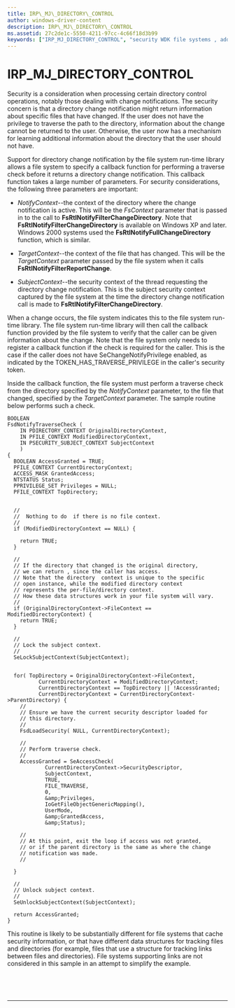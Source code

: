 ```yaml
---
title: IRP\_MJ\_DIRECTORY\_CONTROL
author: windows-driver-content
description: IRP\_MJ\_DIRECTORY\_CONTROL
ms.assetid: 27c2de1c-5550-4211-97cc-4c66f18d3b99
keywords: ["IRP_MJ_DIRECTORY_CONTROL", "security WDK file systems , adding security checks", "security checks WDK file systems , IRP_MJ_DIRECTORY_CONTROL", "directory controls WDK file systems"]
---
```


# IRP\_MJ\_DIRECTORY\_CONTROL


Security is a consideration when processing certain directory control operations, notably those dealing with change notifications. The security concern is that a directory change notification might return information about specific files that have changed. If the user does not have the privilege to traverse the path to the directory, information about the change cannot be returned to the user. Otherwise, the user now has a mechanism for learning additional information about the directory that the user should not have.

Support for directory change notification by the file system run-time library allows a file system to specify a callback function for performing a traverse check before it returns a directory change notification. This callback function takes a large number of parameters. For security considerations, the following three parameters are important:

-   *NotifyContext*--the context of the directory where the change notification is active. This will be the *FsContext* parameter that is passed in to the call to **FsRtlNotifyFilterChangeDirectory**. Note that **FsRtlNotifyFilterChangeDirectory** is available on Windows XP and later. Windows 2000 systems used the **FsRtlNotifyFullChangeDirectory** function, which is similar.

-   *TargetContext*--the context of the file that has changed. This will be the *TargetContext* parameter passed by the file system when it calls **FsRtlNotifyFilterReportChange**.

-   *SubjectContext*--the security context of the thread requesting the directory change notification. This is the subject security context captured by the file system at the time the directory change notification call is made to **FsRtlNotifyFilterChangeDirectory**.

When a change occurs, the file system indicates this to the file system run-time library. The file system run-time library will then call the callback function provided by the file system to verify that the caller can be given information about the change. Note that the file system only needs to register a callback function if the check is required for the caller. This is the case if the caller does not have SeChangeNotifyPrivilege enabled, as indicated by the TOKEN\_HAS\_TRAVERSE\_PRIVILEGE in the caller's security token.

Inside the callback function, the file system must perform a traverse check from the directory specified by the *NotifyContext* parameter, to the file that changed, specified by the *TargetContext* parameter. The sample routine below performs such a check.

```
BOOLEAN 
FsdNotifyTraverseCheck ( 
    IN PDIRECTORY_CONTEXT OriginalDirectoryContext, 
    IN PFILE_CONTEXT ModifiedDirectoryContext,      
    IN PSECURITY_SUBJECT_CONTEXT SubjectContext
    )
{
  BOOLEAN AccessGranted = TRUE;
  PFILE_CONTEXT CurrentDirectoryContext;
  ACCESS_MASK GrantedAccess;
  NTSTATUS Status;
  PPRIVILEGE_SET Privileges = NULL;
  PFILE_CONTEXT TopDirectory;


  //
  //  Nothing to do  if there is no file context.
  //
  if (ModifiedDirectoryContext == NULL) {
 
    return TRUE;
  }
 
  //
  // If the directory that changed is the original directory, 
  // we can return , since the caller has access. 
  // Note that the directory  context is unique to the specific 
  // open instance, while the modified directory context 
  // represents the per-file/directory context. 
  // How these data structures work in your file system will vary.
  //
  if (OriginalDirectoryContext->FileContext == ModifiedDirectoryContext) {
    return TRUE;
  }
 
  //
  // Lock the subject context.
  //
  SeLockSubjectContext(SubjectContext);
 
 
  for( TopDirectory = OriginalDirectoryContext->FileContext,
          CurrentDirectoryContext = ModifiedDirectoryContext;
          CurrentDirectoryContext == TopDirectory || !AccessGranted;
          CurrentDirectoryContext = CurrentDirectoryContext->ParentDirectory) {
    //
    // Ensure we have the current security descriptor loaded for 
    // this directory.
    //
    FsdLoadSecurity( NULL, CurrentDirectoryContext);
 
    //
    // Perform traverse check.
    //
    AccessGranted = SeAccessCheck( 
            CurrentDirectoryContext->SecurityDescriptor,
            SubjectContext,
            TRUE,
            FILE_TRAVERSE,
            0,
            &amp;Privileges,
            IoGetFileObjectGenericMapping(),
            UserMode,
            &amp;GrantedAccess,
            &amp;Status);
 
    //
    // At this point, exit the loop if access was not granted, 
    // or if the parent directory is the same as where the change 
    // notification was made.
    //
 
  }
 
  //
  // Unlock subject context.
  //
  SeUnlockSubjectContext(SubjectContext);
 
  return AccessGranted;
}
```

This routine is likely to be substantially different for file systems that cache security information, or that have different data structures for tracking files and directories (for example, files that use a structure for tracking links between files and directories). File systems supporting links are not considered in this sample in an attempt to simplify the example.

 

 


--------------------


